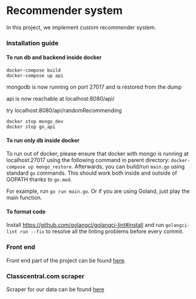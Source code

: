 # Recommender system

In this project, we implement custom recommender system.

### Installation guide

#### To run db and backend inside docker
```
docker-compose build
docker-compose up api
```

mongodb is now running on port 27017 and is restored from the dump

api is now reachable at localhost:8080/api/

try localhost:8080/api/randomRecommending

```
docker stop mongo_dev
docker stop go_api
```


#### To run only db inside docker
To run out of docker, please ensure that docker with mongo is running at localhost:27017 using the following command in parent directory:
`docker-compose up mongo_restore`.
Afterwards, you can build/run `main.go` using standard `go` commands. This should work both inside and outside of GOPATH thanks to `go.mod`.

For example, run `go run main.go`. Or if you are using Goland, just play the main function.


#### To format code
Install https://github.com/golangci/golangci-lint#install and run `golangci-lint run --fix` 
to resolve all the linting problems before every commit.

### Front end
Front end part of the project can be found [here](https://github.com/ZemanOndrej/mooc-recommender).
### Classcentral.com scraper
Scraper for our data can be found [here](https://github.com/ZemanOndrej/pv254-course-recommender-scraper)
